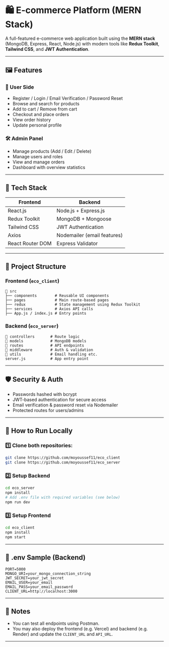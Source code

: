 # 🛍️ E-commerce Platform (MERN Stack)

A full-featured e-commerce web application built using the **MERN stack** (MongoDB, Express, React, Node.js) with modern tools like **Redux Toolkit**, **Tailwind CSS**, and **JWT Authentication**.

---

## 🖼️ Features

### 👤 User Side
- Register / Login / Email Verification / Password Reset
- Browse and search for products
- Add to cart / Remove from cart
- Checkout and place orders
- View order history
- Update personal profile

### 🛠️ Admin Panel
- Manage products (Add / Edit / Delete)
- Manage users and roles
- View and manage orders
- Dashboard with overview statistics

---

## 🔧 Tech Stack

| Frontend                  | Backend                         |
|---------------------------|----------------------------------|
| React.js                  | Node.js + Express.js             |
| Redux Toolkit             | MongoDB + Mongoose               |
| Tailwind CSS              | JWT Authentication               |
| Axios                     | Nodemailer (email features)      |
| React Router DOM          | Express Validator                |

---

## 📂 Project Structure

### Frontend (`eco_client`)
```
📁 src
├── components        # Reusable UI components
├── pages             # Main route-based pages
├── redux             # State management using Redux Toolkit
├── services          # Axios API calls
├── App.js / index.js # Entry points
```

### Backend (`eco_server`)
```
📁 controllers       # Route logic
📁 models            # MongoDB models
📁 routes            # API endpoints
📁 middleware        # Auth & validation
📁 utils             # Email handling etc.
server.js           # App entry point
```

---

## 🛡️ Security & Auth

- Passwords hashed with bcrypt
- JWT-based authentication for secure access
- Email verification & password reset via Nodemailer
- Protected routes for users/admins

---

## 🚀 How to Run Locally

### 1️⃣ Clone both repositories:
```bash
git clone https://github.com/moyoussef11/eco_client
git clone https://github.com/moyoussef11/eco_server
```

### 2️⃣ Setup Backend
```bash
cd eco_server
npm install
# Add .env file with required variables (see below)
npm run dev
```

### 3️⃣ Setup Frontend
```bash
cd eco_client
npm install
npm start
```

---

## 🧪 .env Sample (Backend)

```env
PORT=5000
MONGO_URI=your_mongo_connection_string
JWT_SECRET=your_jwt_secret
EMAIL_USER=your_email
EMAIL_PASS=your_email_password
CLIENT_URL=http://localhost:3000
```

---

## 📝 Notes

- You can test all endpoints using Postman.
- You may also deploy the frontend (e.g. Vercel) and backend (e.g. Render) and update the `CLIENT_URL` and `API_URL`.

---


